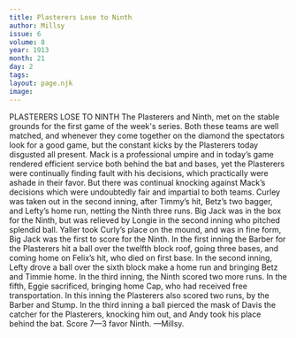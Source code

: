 ```yaml
---
title: Plasterers Lose to Ninth
author: Millsy
issue: 6
volume: 8
year: 1913
month: 21
day: 2
tags:
layout: page.njk
image:
---
```

PLASTERERS LOSE TO NINTH    The Plasterers and Ninth, met on the stable grounds for the first game of the week's series. Both these teams are well matched, and whenever they come together on the diamond the spectators look for a good game, but the constant kicks by the Plasterers today disgusted all present. Mack is a professional umpire and in today’s game rendered efficient service both behind the bat and bases, yet the Plasterers were continually finding fault with his decisions, which practically were ashade in their favor. But there was continual knocking against Mack’s decisions which were undoubtedly fair and impartial to both teams. Curley was taken out in the second inning, after Timmy’s hit, Betz’s two bagger, and Lefty’s home run, netting the Ninth three runs. Big Jack was in the box for the Ninth, but was relieved by Longie in the second inning who pitched splendid ball. Yaller took Curly’s place on the mound, and was in fine form, Big Jack was the first to score for the Ninth. In the first inning the Barber for the Plasterers hit a ball over the twelfth block roof, going three bases, and coming home on Felix’s hit, who died on first base. In the second inning, Lefty drove a ball over the sixth block make a home run and bringing Betz and Timmie home. In the third inning, the Ninth scored two more runs. In the fifth, Eggie sacrificed, bringing home Cap, who had received free transportation. In this inning the Plasterers also scored two runs, by the Barber and Stump. In the third inning a ball pierced the mask of Davis the catcher for the Plasterers, knocking him out, and Andy took his place behind the bat. Score 7—3 favor Ninth. —Millsy. 
